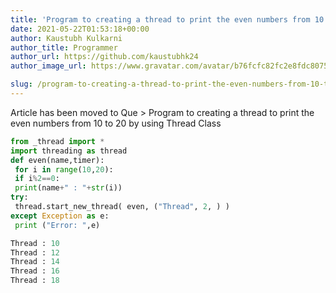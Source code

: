 ```yaml
---
title: 'Program to creating a thread to print the even numbers from 10 to 20 by using Thread Class'
date: 2021-05-22T01:53:18+00:00
author: Kaustubh Kulkarni
author_title: Programmer
author_url: https://github.com/kaustubhk24
author_image_url: https://www.gravatar.com/avatar/b76fcfc82fc2e8fdc8075636f1735f61?s=200

slug: /program-to-creating-a-thread-to-print-the-even-numbers-from-10-to-20-by-using-thread-class/
---
```

Article has been moved to
Que > Program to creating a thread to print the even numbers from 10 to 20 by using Thread Class

```python title="file.py"
from _thread import *
import threading as thread
def even(name,timer):
 for i in range(10,20):
 if i%2==0:
 print(name+" : "+str(i))
try:
 thread.start_new_thread( even, ("Thread", 2, ) )
except Exception as e:
 print ("Error: ",e)
```

```python title="Output"
Thread : 10
Thread : 12
Thread : 14
Thread : 16
Thread : 18
```